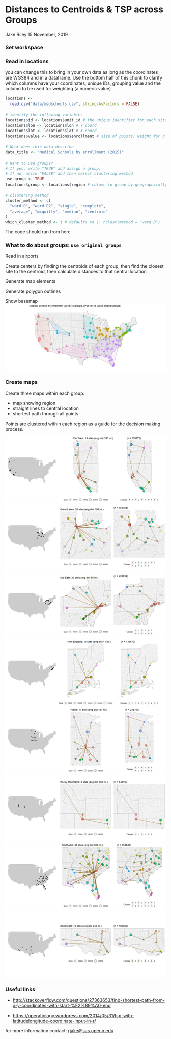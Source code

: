 Distances to Centroids & TSP across Groups
================
Jake Riley
15 November, 2019

### Set workspace

### Read in locations

you can change this to bring in your own data as long as the coordinates are WGS84 and in a dataframe. Use the bottom half of this chunk to clarify which columns have your coordinates, unique IDs, grouping value and the column to be used for weighting (a numeric value)

``` r
locations <-
  read.csv("data/medschools.csv", stringsAsFactors = FALSE)

# identify the following variables
locations$id <- locations$unit_id # the unique identifier for each site
locations$lon <- locations$lon # Y coord
locations$lat <- locations$lat # X coord
locations$value <- locations$enrollment # size of points, weight for clustering

# What does this data describe
data_title <- "Medical Schools by enrollment (2015)"

# Want to use groups?
# If yes, write "TRUE" and assign a group.
# If no, write "FALSE" and then select clustering method
use_group <- TRUE
locations$group <- locations$region # column to group by geographically

# clsutering method
cluster_method <- c(
  "ward.D", "ward.D2", "single", "complete",
  "average", "mcquitty", "median", "centroid"
)
which_cluster_method <- 1 # defaults to 1: hclust(method = "ward.D")
```

The code should run from here

### What to do about groups: `use original groups`

Read in airports

Create centers by finding the centroids of each group, then find the closest site to the centroid, then calculate distances to that central location

Generate map elements

Generate polygon outlines

Show basemap ![](distance_to_centroids_tsp_files/figure-markdown_github/unnamed-chunk-8-1.png)

### Create maps

Create three maps within each group:

-   map showing region
-   straight lines to central location
-   shortest path through all points

Points are clustered within each region as a guide for the decision making process.

![](distance_to_centroids_tsp_files/figure-markdown_github/unnamed-chunk-9-1.png)![](distance_to_centroids_tsp_files/figure-markdown_github/unnamed-chunk-9-2.png)![](distance_to_centroids_tsp_files/figure-markdown_github/unnamed-chunk-9-3.png)![](distance_to_centroids_tsp_files/figure-markdown_github/unnamed-chunk-9-4.png)![](distance_to_centroids_tsp_files/figure-markdown_github/unnamed-chunk-9-5.png)![](distance_to_centroids_tsp_files/figure-markdown_github/unnamed-chunk-9-6.png)![](distance_to_centroids_tsp_files/figure-markdown_github/unnamed-chunk-9-7.png)![](distance_to_centroids_tsp_files/figure-markdown_github/unnamed-chunk-9-8.png)

### Useful links

-   <http://stackoverflow.com/questions/27363653/find-shortest-path-from-x-y-coordinates-with-start-%E2%89%A0-end>

-   <https://operatiology.wordpress.com/2014/05/31/tsp-with-latitudelongitude-coordinate-input-in-r/>

for more information contact: <rjake@sas.upenn.edu>
